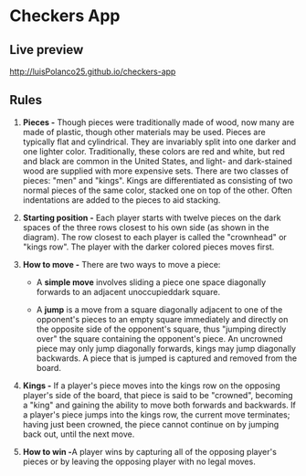 # Checkers App

## Live preview

http://luisPolanco25.github.io/checkers-app

## Rules

1. <strong>Pieces -</strong> Though pieces were traditionally made of wood, now many are made of plastic, though other materials may be used. Pieces are typically flat and cylindrical. They are invariably split into one darker and one lighter color. Traditionally, these colors are red and white, but red and black are common in the United States, and light- and dark-stained wood are supplied with more expensive sets. There are two classes of pieces: "men" and "kings". Kings are differentiated as consisting of two normal pieces of the same color, stacked one on top of the other. Often indentations are added to the pieces to aid stacking.

2. <strong>Starting position -</strong> Each player starts with twelve pieces on the dark spaces of the three rows closest to his own side (as shown in the diagram). The row closest to each player is called the "crownhead" or "kings row". The player with the darker colored pieces moves first.

3. <strong>How to move -</strong> There are two ways to move a piece:

    - A <strong>simple move</strong> involves sliding a piece one space diagonally forwards to an adjacent unoccupieddark square.

    - A <strong>jump</strong> is a move from a square diagonally adjacent to one of the opponent's pieces to an empty square immediately and directly on the opposite side of the opponent's square, thus "jumping directly over" the square containing the opponent's piece. An uncrowned piece may only jump diagonally forwards, kings may jump diagonally backwards. A piece that is jumped is captured and removed from the board.

4. <strong>Kings -</strong> If a player's piece moves into the kings row on the opposing player's side of the board, that piece is said to be "crowned", becoming a "king" and gaining the ability to move both forwards and backwards. If a player's piece jumps into the kings row, the current move terminates; having just been crowned, the piece cannot continue on by jumping back out, until the next move.

5. <strong>How to win -</strong>A player wins by capturing all of the opposing player's pieces or by leaving the opposing player with no legal moves.
